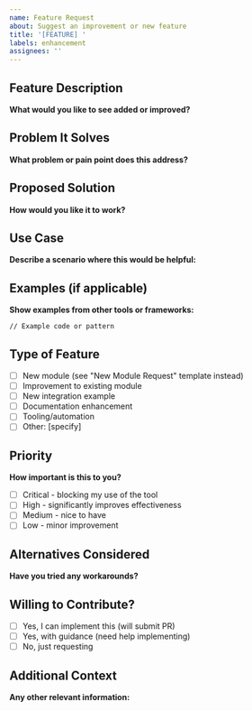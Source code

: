 ```yaml
---
name: Feature Request
about: Suggest an improvement or new feature
title: '[FEATURE] '
labels: enhancement
assignees: ''
---
```


## Feature Description

**What would you like to see added or improved?**


## Problem It Solves

**What problem or pain point does this address?**


## Proposed Solution

**How would you like it to work?**


## Use Case

**Describe a scenario where this would be helpful:**


## Examples (if applicable)

**Show examples from other tools or frameworks:**

```language
// Example code or pattern
```

## Type of Feature

- [ ] New module (see "New Module Request" template instead)
- [ ] Improvement to existing module
- [ ] New integration example
- [ ] Documentation enhancement
- [ ] Tooling/automation
- [ ] Other: [specify]

## Priority

**How important is this to you?**
- [ ] Critical - blocking my use of the tool
- [ ] High - significantly improves effectiveness
- [ ] Medium - nice to have
- [ ] Low - minor improvement

## Alternatives Considered

**Have you tried any workarounds?**


## Willing to Contribute?

- [ ] Yes, I can implement this (will submit PR)
- [ ] Yes, with guidance (need help implementing)
- [ ] No, just requesting

## Additional Context

**Any other relevant information:**
